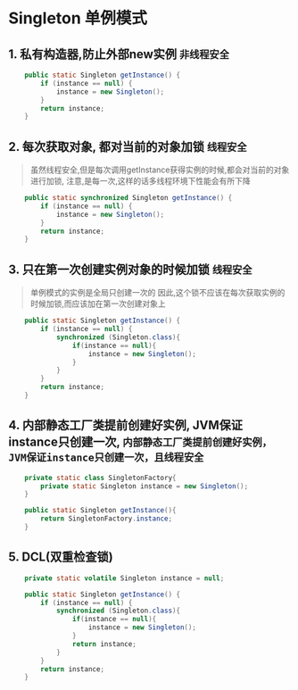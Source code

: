 # Singleton 单例模式

## 1. 私有构造器,防止外部new实例 `非线程安全`

```java
    public static Singleton getInstance() {
        if (instance == null) {
            instance = new Singleton();
        }
        return instance;
    }
```

## 2. 每次获取对象, 都对当前的对象加锁 `线程安全`

> 虽然线程安全,但是每次调用getInstance获得实例的时候,都会对当前的对象进行加锁, 注意,是每一次,这样的话多线程环境下性能会有所下降

```java
    public static synchronized Singleton getInstance() {
        if (instance == null) {
            instance = new Singleton();
        }
        return instance;
    }
```

## 3. 只在第一次创建实例对象的时候加锁 `线程安全`

> 单例模式的实例是全局只创建一次的 因此,这个锁不应该在每次获取实例的时候加锁,而应该加在第一次创建对象上

```java
    public static Singleton getInstance() {
        if (instance == null) {
            synchronized (Singleton.class){
                if(instance == null){
                    instance = new Singleton();
                }
            }
        }
        return instance;
    }
```

## 4. 内部静态工厂类提前创建好实例, JVM保证instance只创建一次, `内部静态工厂类提前创建好实例，JVM保证instance只创建一次，且线程安全`

```java
    private static class SingletonFactory{
        private static Singleton instance = new Singleton();
    }

    public static Singleton getInstance(){
        return SingletonFactory.instance;
    }
```

## 5. DCL(双重检查锁)

```java
    private static volatile Singleton instance = null;

    public static Singleton getInstance() {
        if (instance == null) {
            synchronized (Singleton.class){
                if(instance == null){
                    instance = new Singleton();
                }
                return instance;
            }
        }
        return instance;
    }
```
